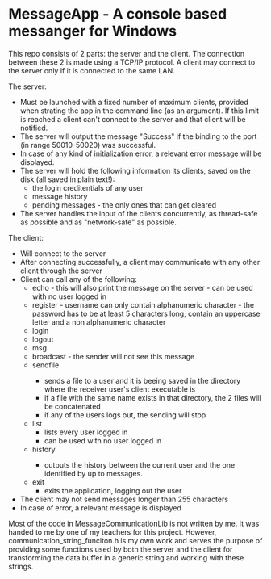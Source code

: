 # MessageApp - A console based messanger for Windows

This repo consists of 2 parts: the server and the client.
The connection between these 2 is made using a TCP/IP protocol. A client may connect to the server only if it is connected to the same LAN.

The server:
- Must be launched with a fixed number of maximum clients, provided when strating the app in the command line (as an argument). 
  If this limit is reached a client can't connect to the server and that client will be notified.
- The server will output the message "Success" if the binding to the port (in range 50010-50020) was successful.
- In case of any kind of initialization error, a relevant error message will be displayed.
- The server will hold the following information its clients, saved on the disk (all saved in plain text!):
    - the login creditentials of any user
    - message history
    - pending messages - the only ones that can get cleared
- The server handles the input of the clients concurrently, as thread-safe as possible and as "network-safe" as possible.

The client:
- Will connect to the server
- After connecting successfully, a client may communicate with any other client through the server
- Client can call any of the following:
    - echo <message>
          - this will also print the message on the server
          - can be used with no user logged in
    - register <username> <password>
          - username can only contain alphanumeric character
          - the password has to be at least 5 characters long, contain an uppercase letter and a non alphanumeric character
    - login <username> <password>
    - logout
    - msg <user> <message>
    - broadcast <message>
          - the sender will not see this message
    - sendfile <user> <filepath>
        - sends a file to a user and it is beeing saved in the directory where the receiver user's client executable is
        - if a file with the same name exists in that directory, the 2 files will be concatenated
        - if any of the users logs out, the sending will stop
    - list
        - lists every user logged in
        - can be used with no user logged in
    - history <username> <count>
        - outputs the history between the current user and the one identified by <username> up to <count> messages.
     - exit
        - exits the application, logging out the user
 - The client may not send messages longer than 255 characters
 - In case of error, a relevant message is displayed

Most of the code in MessageCommunicationLib is not written by me. It was handed to me by one of my teachers for this project. However, communication_string_funciton.h is my own work and serves the purpose of providing some functions used by both the server and the client for transforming the data buffer in a generic string and working with these strings.
